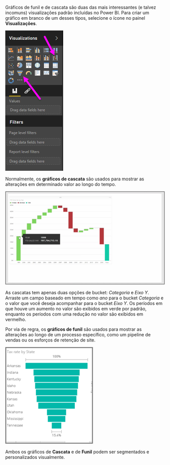 Gráficos de funil e de cascata são duas das mais interessantes (e talvez incomuns) visualizações padrão incluídas no Power BI. Para criar um gráfico em branco de um desses tipos, selecione o ícone no painel **Visualizações**.

![](media/3-8-create-waterfall-funnel-charts/3-8_1.png)

Normalmente, os **gráficos de cascata** são usados para mostrar as alterações em determinado valor ao longo do tempo.

![](media/3-8-create-waterfall-funnel-charts/3-8_2.png)

As cascatas tem apenas duas opções de bucket: *Categoria* e *Eixo Y*. Arraste um campo baseado em tempo como *ano* para o bucket *Categoria* e o valor que você deseja acompanhar para o bucket *Eixo Y*. Os períodos em que houve um aumento no valor são exibidos em verde por padrão, enquanto os períodos com uma redução no valor são exibidos em vermelho.

Por via de regra, os **gráficos de funil** são usados para mostrar as alterações ao longo de um processo específico, como um pipeline de vendas ou os esforços de retenção de site.

![](media/3-8-create-waterfall-funnel-charts/3-8_3.png)

Ambos os gráficos de **Cascata** e de **Funil** podem ser segmentados e personalizados visualmente.

